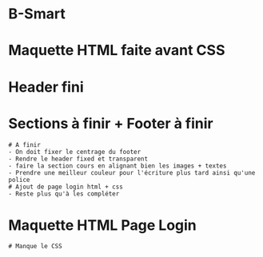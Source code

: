 # B-Smart
 # Maquette HTML faite avant CSS
  # Header fini
   # Sections à finir + Footer à finir
    # A finir
    - On doit fixer le centrage du footer
    - Rendre le header fixed et transparent 
    - faire la section cours en alignant bien les images + textes
    - Prendre une meilleur couleur pour l'écriture plus tard ainsi qu'une police
    # Ajout de page login html + css
    - Reste plus qu'à les compléter
# Maquette HTML Page Login
    # Manque le CSS
